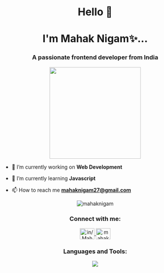 <h1 align="center">
  Hello 👋
</h1>
<h1 align="center">
  I'm Mahak Nigam✨...    
</h1>

<h3 align="center">
  A passionate frontend developer from India
</h3>

<p align="center">
<img width="250" src="https://school.mangoanimate.com/wp-content/uploads/2020/12/Business-Work-space.png">
<!-- </p> -->

- 🔭 I’m currently working on **Web Development**

- 🌱 I’m currently learning **Javascript**

- 📫 How to reach me **mahaknigam27@gmail.com**
</p>
  
<p align="center"> <img src="https://komarev.com/ghpvc/?username=mahaknigam&label=Profile%20views&color=0e75b6&style=flat" alt="mahaknigam" /> </p>

  <h3 align="center">Connect with me:</h3>
  <p align="center">
  <a href="https://www.linkedin.com/in/mahak-nigam-9a3a73238" target="blank">
  <img align="center" src="https://skillicons.dev/icons?i=linkedin" alt="in/Mahak Nigam/" height="30" width="40" />
</a>
<a href="https://discord.gg/mahaknigam" target="blank">
  <img align="center" src="https://skillicons.dev/icons?i=discord" alt="mahaknigam" height="30" width="40" />
</a>
</p>

<h3 align="center">Languages and Tools:</h3>
<div align="center">
  	<a href="https://skillicons.dev">
    	<img src="https://skillicons.dev/icons?i=figma,xd,vscode,py,mongodb,express,react,nodejs,js,html,css,bootstrap,mysql,java,github,git,c,cpp&perline=50&theme=dark"/>
</a>
  
</div>




